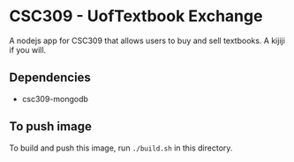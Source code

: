 # CSC309 - UofTextbook Exchange
A nodejs app for CSC309 that allows users to buy and sell textbooks.
A kijiji if you will.

## Dependencies
- csc309-mongodb

## To push image
To build and push this image, run `./build.sh` in this directory.